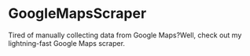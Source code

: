 # GoogleMapsScraper
Tired of manually collecting data from Google Maps?Well, check out my lightning-fast Google Maps scraper.
